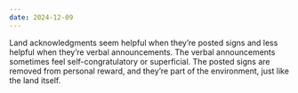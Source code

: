 ```yaml
---
date: 2024-12-09
---
```


Land acknowledgments seem helpful when they’re posted signs and less helpful when they’re verbal announcements. The verbal announcements sometimes feel self-congratulatory or superficial. The posted signs are removed from personal reward, and they’re part of the environment, just like the land itself.
